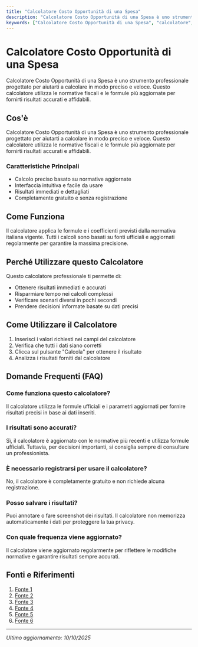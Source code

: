 ```yaml
---
title: "Calcolatore Costo Opportunità di una Spesa"
description: "Calcolatore Costo Opportunità di una Spesa è uno strumento professionale progettato per aiutarti a calcolare in modo preciso e veloce. Questo calcolatore utilizza le normative fiscali e le formule più aggiornate per fornirti risultati accurati e affidabili."
keywords: ["Calcolatore Costo Opportunità di una Spesa", "calcolatore", "calcolo online"]
---
```


# Calcolatore Costo Opportunità di una Spesa

Calcolatore Costo Opportunità di una Spesa è uno strumento professionale progettato per aiutarti a calcolare in modo preciso e veloce. Questo calcolatore utilizza le normative fiscali e le formule più aggiornate per fornirti risultati accurati e affidabili.

## Cos'è

Calcolatore Costo Opportunità di una Spesa è uno strumento professionale progettato per aiutarti a calcolare in modo preciso e veloce. Questo calcolatore utilizza le normative fiscali e le formule più aggiornate per fornirti risultati accurati e affidabili.

### Caratteristiche Principali

- Calcolo preciso basato su normative aggiornate
- Interfaccia intuitiva e facile da usare
- Risultati immediati e dettagliati
- Completamente gratuito e senza registrazione

## Come Funziona

Il calcolatore applica le formule e i coefficienti previsti dalla normativa italiana vigente. Tutti i calcoli sono basati su fonti ufficiali e aggiornati regolarmente per garantire la massima precisione.

## Perché Utilizzare questo Calcolatore

Questo calcolatore professionale ti permette di:

- Ottenere risultati immediati e accurati
- Risparmiare tempo nei calcoli complessi
- Verificare scenari diversi in pochi secondi
- Prendere decisioni informate basate su dati precisi

## Come Utilizzare il Calcolatore

1. Inserisci i valori richiesti nei campi del calcolatore
2. Verifica che tutti i dati siano corretti
3. Clicca sul pulsante "Calcola" per ottenere il risultato
4. Analizza i risultati forniti dal calcolatore

## Domande Frequenti (FAQ)

### Come funziona questo calcolatore?

Il calcolatore utilizza le formule ufficiali e i parametri aggiornati per fornire risultati precisi in base ai dati inseriti.

### I risultati sono accurati?

Sì, il calcolatore è aggiornato con le normative più recenti e utilizza formule ufficiali. Tuttavia, per decisioni importanti, si consiglia sempre di consultare un professionista.

### È necessario registrarsi per usare il calcolatore?

No, il calcolatore è completamente gratuito e non richiede alcuna registrazione.

### Posso salvare i risultati?

Puoi annotare o fare screenshot dei risultati. Il calcolatore non memorizza automaticamente i dati per proteggere la tua privacy.

### Con quale frequenza viene aggiornato?

Il calcolatore viene aggiornato regolarmente per riflettere le modifiche normative e garantire risultati sempre accurati.

## Fonti e Riferimenti

1. [Fonte 1](https://clickup.com/it/blog/237724/esempi-di-costo-opportunita)
2. [Fonte 2](https://www.wikihow.it/Calcolare-il-Costo-Opportunit%C3%A0)
3. [Fonte 3](https://www.youtube.com/watch?v=zRp766VrQ94)
4. [Fonte 4](https://www.euroinnova.com/blog/articoli/cosa-sono-gli-esempi-di-costo-opportunita)
5. [Fonte 5](https://gspi.unipr.it/sites/gspi/files/allegatiparagrafo/17-09-2015/capitolo_3_modalita_compatibilita.pdf)
6. [Fonte 6](https://it.strikingly.com/content/blog/costo-opportunita/)

---

*Ultimo aggiornamento: 10/10/2025*
